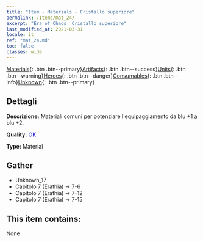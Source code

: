 ```yaml
---
title: "Item - Materials - Cristallo superiore"
permalink: /Items/mat_24/
excerpt: "Era of Chaos  Cristallo superiore"
last_modified_at: 2021-03-31
locale: it
ref: "mat_24.md"
toc: false
classes: wide
---
```

 [Materials](/it/Items/){: .btn .btn--primary}[Artifacts](/it/Items/Artifacts/){: .btn .btn--success}[Units](/it/Items/Units/){: .btn .btn--warning}[Heroes](/it/Items/Heroes/){: .btn .btn--danger}[Consumables](/it/Items/Consumables/){: .btn .btn--info}[Unknown](/it/Items/Unknown/){: .btn .btn--primary}

## Dettagli
 **Descrizione:** Materiali comuni per potenziare l'equipaggiamento da blu +1 a blu +2.

 **Quality:** <span style="color: #0000CD">OK</span>

 **Type:** Material

## Gather

*    Unknown_17 
*    Capitolo 7 (Erathia) -> 7-6 
*    Capitolo 7 (Erathia) -> 7-12 
*    Capitolo 7 (Erathia) -> 7-15 

## This item contains:

  None

